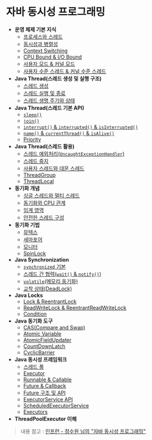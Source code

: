 # 자바 동시성 프로그래밍

- **운영 체제 기본 지식**
  - [프로세스와 스레드](https://github.com/genesis12345678/TIL/blob/main/Java/reactive/os/ProcessThread.md)
  - [동시성과 병렬성](https://github.com/genesis12345678/TIL/blob/main/Java/reactive/os/Concurrency.md)
  - [Context Switching](https://github.com/genesis12345678/TIL/blob/main/Java/reactive/os/Context%20Switching.md)
  - [CPU Bound & I/O Bound](https://github.com/genesis12345678/TIL/blob/main/Java/reactive/os/Bound.md)
  - [사용자 모드 & 커널 모드](https://github.com/genesis12345678/TIL/blob/main/Java/reactive/os/KernelMode.md)
  - [사용자 수준 스레드 & 커널 수준 스레드](https://github.com/genesis12345678/TIL/blob/main/Java/reactive/os/LevelThread.md)
- **Java Thread(스레드 생성 및 실행 구조)**
  - [스레드 생성](https://github.com/genesis12345678/TIL/blob/main/Java/reactive/javathread/%EC%83%9D%EC%84%B1/%EC%8A%A4%EB%A0%88%EB%93%9C%EC%83%9D%EC%84%B1.md)
  - [스레드 실행 및 종료](https://github.com/genesis12345678/TIL/blob/main/Java/reactive/javathread/%EC%83%9D%EC%84%B1/startrun.md)
  - [스레드 생명 주기와 상태](https://github.com/genesis12345678/TIL/blob/main/Java/reactive/javathread/%EC%83%9D%EC%84%B1/state.md)
- **Java Thread(스레드 기본 API)**
  - [`sleep()`](https://github.com/genesis12345678/TIL/blob/main/Java/reactive/javathread/api/sleep.md)
  - [`join()`](https://github.com/genesis12345678/TIL/blob/main/Java/reactive/javathread/api/join.md)
  - [`interrupt()` & `interrupted()` & `isInterrupted()`](https://github.com/genesis12345678/TIL/blob/main/Java/reactive/javathread/api/interrupt.md)
  - [`name()` & `currentThread()` & `isAlive()`](https://github.com/genesis12345678/TIL/blob/main/Java/reactive/javathread/api/name.md)
  - [Priority](https://github.com/genesis12345678/TIL/blob/main/Java/reactive/javathread/api/Priority.md)
- **Java Thread(스레드 활용)**
  - [스레드 예외처리(`UncaughtExceptionHandler`)](https://github.com/genesis12345678/TIL/blob/main/Java/reactive/javathread/%ED%99%9C%EC%9A%A9/UncaughtExceptionHandler.md)
  - [스레드 중지](https://github.com/genesis12345678/TIL/blob/main/Java/reactive/javathread/%ED%99%9C%EC%9A%A9/stop.md)
  - [사용자 스레드와 데몬 스레드](https://github.com/genesis12345678/TIL/blob/main/Java/reactive/javathread/%ED%99%9C%EC%9A%A9/Daemod.md)
  - [ThreadGroup](https://github.com/genesis12345678/TIL/blob/main/Java/reactive/javathread/%ED%99%9C%EC%9A%A9/ThreadGroup.md)
  - [ThreadLocal](https://github.com/genesis12345678/TIL/blob/main/Java/reactive/javathread/%ED%99%9C%EC%9A%A9/ThreadLocal.md)
- **동기화 개념**
  - [싱글 스레드와 멀티 스레드](https://github.com/genesis12345678/TIL/blob/main/Java/reactive/synchronization/%EA%B0%9C%EB%85%90/singleMultiThread.md)
  - [동기화와 CPU 관계](https://github.com/genesis12345678/TIL/blob/main/Java/reactive/synchronization/%EA%B0%9C%EB%85%90/CPU.md)
  - [임계 영역](https://github.com/genesis12345678/TIL/blob/main/Java/reactive/synchronization/%EA%B0%9C%EB%85%90/CriticalSection.md)
  - [안전한 스레드 구성](https://github.com/genesis12345678/TIL/blob/main/Java/reactive/synchronization/%EA%B0%9C%EB%85%90/ThreadSafe.md)
- **동기화 기법**
  - [뮤텍스](https://github.com/genesis12345678/TIL/blob/main/Java/reactive/synchronization/%EA%B8%B0%EB%B2%95/Mutex.md)
  - [세마포어](https://github.com/genesis12345678/TIL/blob/main/Java/reactive/synchronization/%EA%B8%B0%EB%B2%95/Semaphore.md)
  - [모니터](https://github.com/genesis12345678/TIL/blob/main/Java/reactive/synchronization/%EA%B8%B0%EB%B2%95/Monitor.md)
  - [SpinLock](https://github.com/genesis12345678/TIL/blob/main/Java/reactive/synchronization/%EA%B8%B0%EB%B2%95/SpinLock.md)
- **Java Synchronization**
  - [`synchronized` 기본](https://github.com/genesis12345678/TIL/blob/main/Java/reactive/synchronization/javaSync/%EA%B8%B0%EB%B3%B8.md)
  - [스레드 간 협력(`wait()` & `notify()`)](https://github.com/genesis12345678/TIL/blob/main/Java/reactive/synchronization/javaSync/notify.md)
  - [`volatile`(메모리 동기화)](https://github.com/genesis12345678/TIL/blob/main/Java/reactive/synchronization/javaSync/volatile.md)
  - [교착 상태(DeadLock)](https://github.com/genesis12345678/TIL/blob/main/Java/reactive/synchronization/javaSync/Deadlock.md)
- **Java Locks**
  - [Lock & ReentrantLock](https://github.com/genesis12345678/TIL/blob/main/Java/reactive/locks/ReentrantLock.md)
  - [ReadWriteLock & ReentrantReadWriteLock](https://github.com/genesis12345678/TIL/blob/main/Java/reactive/locks/ReentrantReadWriteLock.md)
  - [Condition](https://github.com/genesis12345678/TIL/blob/main/Java/reactive/locks/Condition.md)
- **Java 동기화 도구**
  - [CAS(Compare and Swap)](https://github.com/genesis12345678/TIL/blob/main/Java/reactive/javaSync/CAS.md)
  - [Atomic Variable](https://github.com/genesis12345678/TIL/blob/main/Java/reactive/javaSync/Atomic.md)
  - [AtomicFieldUpdater](https://github.com/genesis12345678/TIL/blob/main/Java/reactive/javaSync/AtomicFieldUpdater.md)
  - [CountDownLatch](https://github.com/genesis12345678/TIL/blob/main/Java/reactive/javaSync/CountDownLatch.md)
  - [CyclicBarrier](https://github.com/genesis12345678/TIL/blob/main/Java/reactive/javaSync/CyclicBarrier.md)
- **Java 동시성 프레임워크**
  - [스레드 풀](https://github.com/genesis12345678/TIL/blob/main/Java/reactive/javaFramework/ThreadPool.md)
  - [Executor](https://github.com/genesis12345678/TIL/blob/main/Java/reactive/javaFramework/Executor.md)
  - [Runnable & Callable](https://github.com/genesis12345678/TIL/blob/main/Java/reactive/javaFramework/Runnable.md)
  - [Future & Callback](https://github.com/genesis12345678/TIL/blob/main/Java/reactive/javaFramework/Callback.md)
  - [Future 구조 및 API](https://github.com/genesis12345678/TIL/blob/main/Java/reactive/javaFramework/Future.md)
  - [ExecutorService API](https://github.com/genesis12345678/TIL/blob/main/Java/reactive/javaFramework/ExecutorService.md)
  - [ScheduledExecutorService](https://github.com/genesis12345678/TIL/blob/main/Java/reactive/javaFramework/ScheduledExecutorService.md)
  - [Executors](https://github.com/genesis12345678/TIL/blob/main/Java/reactive/javaFramework/Executors.md)
- **ThreadPoolExecutor 이해**

> 내용 참고 : [인프런 - 정수원 님의 "자바 동시성 프로그래밍"](https://www.inflearn.com/course/%EC%9E%90%EB%B0%94-%EB%8F%99%EC%8B%9C%EC%84%B1-%ED%94%84%EB%A1%9C%EA%B7%B8%EB%9E%98%EB%B0%8D-%EB%A6%AC%EC%95%A1%ED%8B%B0%EB%B8%8C-part1/dashboard)